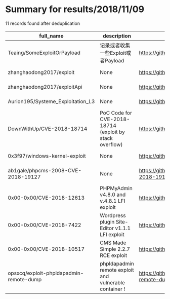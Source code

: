 
# Summary for results/2018/11/09
    
11 records found after deduplication

| full_name | description | html_url | matched_list | matched_count | pushed_at | size | stargazers_count | language | forks_count | vul_ids |
|-----------------------------------------|---------------------------------------------------------|------------------------------------------------------------|---------------------------------|-----------------|---------------------------|--------|--------------------|------------|---------------|--------------------|
| Teaing/SomeExploitOrPayload | 记录或者收集一些Exploit或者Payload | https://github.com/Teaing/SomeExploitOrPayload | ['exploit'] | 1 | 2018-11-09 08:37:21+00:00 | 12 | 1 | Python | 1 | [] |
| zhanghaodong2017/exploit | None | https://github.com/zhanghaodong2017/exploit | ['exploit'] | 1 | 2018-11-09 10:08:21+00:00 | 47269 | 0 | JavaScript | 0 | [] |
| zhanghaodong2017/exploitApi | None | https://github.com/zhanghaodong2017/exploitApi | ['exploit'] | 1 | 2018-11-09 10:07:47+00:00 | 21069 | 0 | Java | 0 | [] |
| Aurion195/Systeme_Exploitation_L3 | None | https://github.com/Aurion195/Systeme_Exploitation_L3 | ['exploit'] | 1 | 2018-11-09 11:33:11+00:00 | 23 | 0 | C | 0 | [] |
| DownWithUp/CVE-2018-18714 | PoC Code for CVE-2018-18714 (exploit by stack overflow) | https://github.com/DownWithUp/CVE-2018-18714 | ['cve poc', 'cve-2', 'exploit'] | 3 | 2018-11-09 21:08:46+00:00 | 11 | 5 | C | 0 | ['CVE-2018-18714'] |
| 0x3f97/windows-kernel-exploit | None | https://github.com/0x3f97/windows-kernel-exploit | ['exploit'] | 1 | 2018-11-09 08:30:39+00:00 | 101899 | 5 | C++ | 1 | [] |
| ab1gale/phpcms-2008-CVE-2018-19127 | None | https://github.com/ab1gale/phpcms-2008-CVE-2018-19127 | ['cve-2'] | 1 | 2018-11-09 09:55:35+00:00 | 3 | 42 | | 7 | ['CVE-2018-19127'] |
| 0x00-0x00/CVE-2018-12613 | PHPMyAdmin v4.8.0 and v.4.8.1 LFI exploit | https://github.com/0x00-0x00/CVE-2018-12613 | ['cve-2', 'exploit'] | 2 | 2018-11-09 14:42:23+00:00 | 139 | 8 | PowerShell | 4 | ['CVE-2018-12613'] |
| 0x00-0x00/CVE-2018-7422 | Wordpress plugin Site-Editor v1.1.1 LFI exploit | https://github.com/0x00-0x00/CVE-2018-7422 | ['cve-2', 'exploit'] | 2 | 2018-11-09 14:43:08+00:00 | 97 | 1 | PowerShell | 0 | ['CVE-2018-7422'] |
| 0x00-0x00/CVE-2018-10517 | CMS Made Simple 2.2.7 RCE exploit | https://github.com/0x00-0x00/CVE-2018-10517 | ['cve-2', 'exploit', 'rce'] | 3 | 2018-11-09 16:09:46+00:00 | 63 | 4 | PowerShell | 4 | ['CVE-2018-10517'] |
| opsxcq/exploit-phpldapadmin-remote-dump | phpldapadmin remote exploit and vulnerable container ! | https://github.com/opsxcq/exploit-phpldapadmin-remote-dump | ['exploit'] | 1 | 2018-11-09 20:48:32+00:00 | 1216 | 13 | PHP | 7 | [] |
